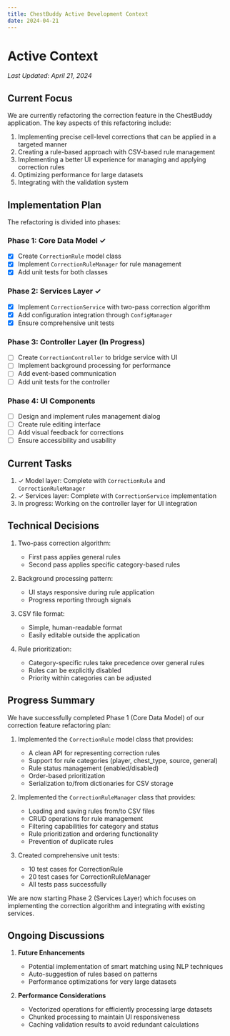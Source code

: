 ```yaml
---
title: ChestBuddy Active Development Context
date: 2024-04-21
---
```


# Active Context

*Last Updated: April 21, 2024*

## Current Focus

We are currently refactoring the correction feature in the ChestBuddy application. The key aspects of this refactoring include:

1. Implementing precise cell-level corrections that can be applied in a targeted manner
2. Creating a rule-based approach with CSV-based rule management
3. Implementing a better UI experience for managing and applying correction rules
4. Optimizing performance for large datasets
5. Integrating with the validation system

## Implementation Plan

The refactoring is divided into phases:

### Phase 1: Core Data Model ✓
- [x] Create `CorrectionRule` model class
- [x] Implement `CorrectionRuleManager` for rule management
- [x] Add unit tests for both classes

### Phase 2: Services Layer ✓
- [x] Implement `CorrectionService` with two-pass correction algorithm
- [x] Add configuration integration through `ConfigManager`
- [x] Ensure comprehensive unit tests

### Phase 3: Controller Layer (In Progress)
- [ ] Create `CorrectionController` to bridge service with UI
- [ ] Implement background processing for performance
- [ ] Add event-based communication
- [ ] Add unit tests for the controller

### Phase 4: UI Components
- [ ] Design and implement rules management dialog
- [ ] Create rule editing interface
- [ ] Add visual feedback for corrections
- [ ] Ensure accessibility and usability

## Current Tasks

1. ✓ Model layer: Complete with `CorrectionRule` and `CorrectionRuleManager`
2. ✓ Services layer: Complete with `CorrectionService` implementation
3. In progress: Working on the controller layer for UI integration

## Technical Decisions

1. Two-pass correction algorithm:
   - First pass applies general rules
   - Second pass applies specific category-based rules
   
2. Background processing pattern:
   - UI stays responsive during rule application
   - Progress reporting through signals
   
3. CSV file format:
   - Simple, human-readable format
   - Easily editable outside the application
   
4. Rule prioritization:
   - Category-specific rules take precedence over general rules
   - Rules can be explicitly disabled
   - Priority within categories can be adjusted

## Progress Summary

We have successfully completed Phase 1 (Core Data Model) of our correction feature refactoring plan:

1. Implemented the `CorrectionRule` model class that provides:
   - A clean API for representing correction rules
   - Support for rule categories (player, chest_type, source, general)
   - Rule status management (enabled/disabled)
   - Order-based prioritization
   - Serialization to/from dictionaries for CSV storage

2. Implemented the `CorrectionRuleManager` class that provides:
   - Loading and saving rules from/to CSV files
   - CRUD operations for rule management
   - Filtering capabilities for category and status
   - Rule prioritization and ordering functionality
   - Prevention of duplicate rules

3. Created comprehensive unit tests:
   - 10 test cases for CorrectionRule
   - 20 test cases for CorrectionRuleManager
   - All tests pass successfully

We are now starting Phase 2 (Services Layer) which focuses on implementing the correction algorithm and integrating with existing services.

## Ongoing Discussions

1. **Future Enhancements**
   - Potential implementation of smart matching using NLP techniques
   - Auto-suggestion of rules based on patterns
   - Performance optimizations for very large datasets

2. **Performance Considerations**
   - Vectorized operations for efficiently processing large datasets
   - Chunked processing to maintain UI responsiveness
   - Caching validation results to avoid redundant calculations
